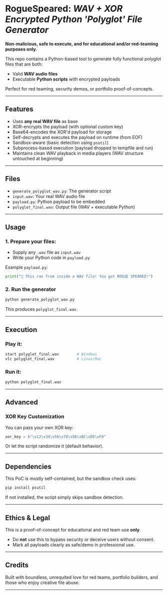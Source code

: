 # RogueSpeared:  *WAV + XOR Encrypted Python 'Polyglot' File Generator*

**Non-malicious, safe to execute, and for educational and/or red-teaming purposes only.**

This repo contains a Python-based tool to generate fully functional polyglot files that are both:
- Valid **WAV audio files**
- Executable **Python scripts** with encrypted payloads

Perfect for red teaming, security demos, or portfolio proof-of-concepts.

---

## Features
- Uses **any real WAV file** as base
- XOR-encrypts the payload (with optional custom key)
- Base64-encodes the XOR'd payload for storage
- Self-decrypts and executes the payload on runtime (from EOF)
- Sandbox-aware (basic detection using `psutil`)
- Subprocess-based execution (payload dropped to tempfile and run)
- Maintains clean WAV playback in media players (WAV structure untouched at beginning)

---

## Files
- `generate_polyglot_wav.py`: The generator script
- `input.wav`: Your real WAV audio file
- `payload.py`: Python payload to be embedded
- `polyglot_final.wav`: Output file (WAV + executable Python)

---

## Usage
### 1. Prepare your files:
- Supply any `.wav` file as `input.wav`
- Write your Python code in `payload.py`

Example `payload.py`:
```python
print("🎯 This ran from inside a WAV file! You got ROGUE SPEARED!")
```

### 2. Run the generator
```bash
python generate_polyglot_wav.py
```
This produces `polyglot_final.wav`.

---

## Execution
### Play it:
```bash
start polyglot_final.wav        # Windows
vlc polyglot_final.wav          # Linux/Mac
```

### Run it:
```bash
python polyglot_final.wav
```

---

## Advanced
### XOR Key Customization
You can pass your own XOR key:
```python
xor_key = b"\x12\x34\x56\x78\x9A\xBC\xDE\xF0"
```

Or let the script randomize it (default behavior).

---

## Dependencies
This PoC is mostly self-contained, but the sandbox check uses:
```bash
pip install psutil
```

If not installed, the script simply skips sandbox detection.

---

## Ethics & Legal
This is a proof-of-concept for educational and red team use **only**.
- Do **not** use this to bypass security or deceive users without consent.
- Mark all payloads clearly as safe/demo in professional use.


---

## Credits
Built with boundless, unrequited love for red teams, portfolio builders, and those who enjoy creative file abuse.

---
